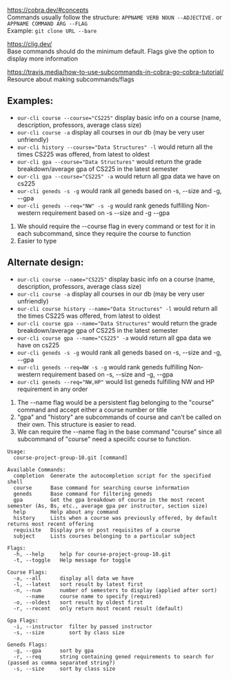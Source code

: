 https://cobra.dev/#concepts  
Commands usually follow the structure: 
`APPNAME VERB NOUN --ADJECTIVE.` or `APPNAME COMMAND ARG --FLAG`  
Example: `git clone URL --bare`  


https://clig.dev/  
Base commands should do the minimum default. Flags give the option to display more information  


https://travis.media/how-to-use-subcommands-in-cobra-go-cobra-tutorial/  
Resource about making subcommands/flags  

## Examples:  
- `our-cli course --course="CS225"` display basic info on a course (name, description, professors, average class size)  
- `our-cli course -a` display all courses in our db (may be very user unfriendly)  
- `our-cli history --course="Data Structures" -l` would return all the times CS225 was offered, from latest to oldest  
- `our-cli gpa --course="Data Structures"` would return the grade breakdown/average gpa of CS225 in the latest semester  
- `our-cli gpa --course="CS225" -a` would return all gpa data we have on cs225  
- `our-cli geneds -s -g` would rank all geneds based on -s, --size and -g, --gpa  
- `our-cli geneds --req="NW" -s -g` would rank geneds fulfilling Non-western requirement based on -s --size and -g --gpa  


1. We should require the --course flag in every command or test for it in each subcommand, since they require the course to function  
2. Easier to type  


## Alternate design:  
- `our-cli course --name="CS225"` display basic info on a course (name, description, professors, average class size)  
- `our-cli course -a` display all courses in our db (may be very user unfriendly)  
- `our-cli course history --name="Data Structures" -l` would return all the times CS225 was offered, from latest to oldest  
- `our-cli course gpa --name="Data Structures"` would return the grade breakdown/average gpa of CS225 in the latest semester  
- `our-cli course gpa --name="CS225" -a` would return all gpa data we have on cs225  
- `our-cli geneds -s -g` would rank all geneds based on -s, --size and -g, --gpa  
- `our-cli geneds --req=NW -s -g` would rank geneds fulfilling Non-western requirement based on -s, --size and -g, --gpa  
- `our-cli geneds --req="NW,HP"` would list geneds fulfilling NW and HP requirement in any order  

1. The --name flag would be a persistent flag belonging to the "course" command and accept either a course number or title  
2. "gpa" and "history" are subcommands of course and can't be called on their own. This structure is easier to read.  
3. We can require the --name flag in the base command "course" since all subcommand of "course" need a speciifc course to function.  

```
Usage:
  course-project-group-10.git [command]

Available Commands:
  completion  Generate the autocompletion script for the specified shell
  course      Base command for searching course information
  geneds      Base command for filtering geneds
  gpa         Get the gpa breakdown of course in the most recent semester (As, Bs, etc., average gpa per instructor, section size)
  help        Help about any command
  history     Lists when a course was previously offered, by default returns most recent offering
  requisite   Display pre or post requisites of a course
  subject     Lists courses belonging to a particular subject

Flags:
  -h, --help     help for course-project-group-10.git
  -t, --toggle   Help message for toggle

Course Flags:
  -a, --all      display all data we have
  -l, --latest   sort result by latest first
  -n, --num      number of semesters to display (applied after sort)
      --name     course name to specify (required)
  -o, --oldest   sort result by oldest first
  -r, --recent   only return most recent result (default)

Gpa Flags:
  -i, --instructor  filter by passed instructor
  -s, --size        sort by class size

Geneds Flags:
  -g, --gpa      sort by gpa
  -r, --req      string containing gened requirements to search for (passed as comma separated string?)
  -s, --size     sort by class size
```
